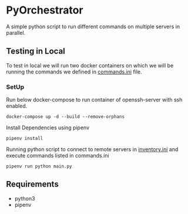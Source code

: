 # PyOrchestrator

A simple python script to run different commands on multiple servers in parallel.


## Testing in Local

To test in local we will run two docker containers on which we will be running the commands we defined in [commands.ini](./commands.ini) file.

### SetUp

Run below docker-compose to run container of openssh-server with ssh enabled.

```
docker-compose up -d --build --remove-orphans
```

Install Dependencies using pipenv

```
pipenv install
```

Running python script to connect to remote servers in [inventory.ini](./inventory.ini) and execute commands listed in commands.ini

```
pipenv run python main.py
```

## Requirements
* python3
* pipenv
